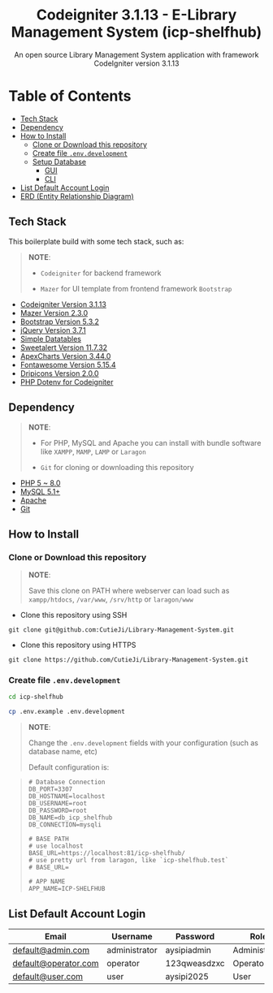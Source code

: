 <h1 align="center">Codeigniter 3.1.13 - E-Library Management System (icp-shelfhub)</h1>
<p align="center">An open source Library Management System application with framework CodeIgniter version 3.1.13</p>

# Table of Contents

- [Tech Stack](#tech-stack)
- [Dependency](#dependency)
- [How to Install](#how-to-install)
  - [Clone or Download this repository](#clone-or-download-this-repository)
  - [Create file `.env.development`](#create-file-envdevelopment)
  - [Setup Database](#setup-database)
    - [GUI](#gui)
    - [CLI](#cli)
- [List Default Account Login](#list-default-account-login)
- [ERD (Entity Relationship Diagram)](#erd-entity-relationship-diagram)

## Tech Stack

This boilerplate build with some tech stack, such as:

> **NOTE**:
>
> - `Codeigniter` for backend framework
>
> - `Mazer` for UI template from frontend framework `Bootstrap`

- [Codeigniter Version 3.1.13](https://codeigniter.com/userguide3/installation/downloads.html)
- [Mazer Version 2.3.0](https://github.com/zuramai/mazer/releases/tag/v2.3.0)
- [Bootstrap Version 5.3.2](https://getbootstrap.com/)
- [jQuery Version 3.7.1](https://code.jquery.com/jquery-3.7.1.min.js)
- [Simple Datatables](https://github.com/fiduswriter/simple-datatables)
- [Sweetalert Version 11.7.32](https://github.com/sweetalert2/sweetalert2/releases/tag/v11.7.32)
- [ApexCharts Version 3.44.0](https://github.com/apexcharts/apexcharts.js/releases/tag/v3.44.0)
- [Fontawesome Version 5.15.4](https://fontawesome.com/v5/download)
- [Dripicons Version 2.0.0](https://github.com/amitjakhu/dripicons/releases/tag/2)
- [PHP Dotenv for Codeigniter](https://github.com/agungjk/phpdotenv-for-codeigniter)

## Dependency

> **NOTE**:
>
> - For PHP, MySQL and Apache you can install with bundle software like `XAMPP`, `MAMP`, `LAMP` or `Laragon`
>
> - `Git` for cloning or downloading this repository

- [PHP 5 ~ 8.0](https://www.php.net/releases/8.0/en.php)
- [MySQL 5.1+](https://downloads.mysql.com/archives/community/)
- [Apache](https://httpd.apache.org/)
- [Git](https://git-scm.com/downloads)

## How to Install

### Clone or Download this repository

> **NOTE**:
>
> Save this clone on PATH where webserver can load such as `xampp/htdocs`, `/var/www`, `/srv/http` or `laragon/www`

- Clone this repository using SSH

```shell
git clone git@github.com:CutieJi/Library-Management-System.git
```

- Clone this repository using HTTPS

```shell
git clone https://github.com/CutieJi/Library-Management-System.git
```

### Create file `.env.development`

```sh
cd icp-shelfhub
```

```sh
cp .env.example .env.development
```

> **NOTE**:
>
> Change the `.env.development` fields with your configuration (such as database name, etc)
>
> Default configuration is:

> ```
> # Database Connection
> DB_PORT=3307
> DB_HOSTNAME=localhost
> DB_USERNAME=root
> DB_PASSWORD=root
> DB_NAME=db_icp_shelfhub
> DB_CONNECTION=mysqli
>
> # BASE PATH
> # use localhost
> BASE_URL=https://localhost:81/icp-shelfhub/
> # use pretty url from laragon, like `icp-shelfhub.test`
> # BASE_URL=
>
> # APP NAME
> APP_NAME=ICP-SHELFHUB
> ```

## List Default Account Login

| Email                | Username      | Password      | Role          |
| -------------------- | ------------- | ------------- | ------------- |
| default@admin.com    | administrator | aysipiadmin   | Administrator |
| default@operator.com | operator      | 123qweasdzxc  | Operator      |
| default@user.com     | user          | aysipi2025    | User          |
